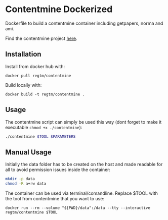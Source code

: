 # Contentmine Dockerized
Dockerfile to build a contentmine container including getpapers, norma and ami.

Find the contentmine project [here](https://github.com/ContentMine).

## Installation

Install from docker hub with:
```
docker pull regtm/contentmine
```

Build locally with:
```docker
docker build -t regtm/contentmine .
```

## Usage
The contentmine script can simply be used this way (dont forget to make it executable `chmod +x ./contentmine`):
```bash
./contentmine $TOOL $PARAMETERS
```

## Manual Usage
Initially the data folder has to be created on the host and made readable for all to avoid permission issues inside the container:
```bash
mkdir -p data
chmod -R a+rw data
```

The container can be used via terminal/comandline. Replace $TOOL with the tool from contentmine that you want to use:
```docker
docker run --rm --volume "${PWD}/data":/data --tty --interactive regtm/contentmine $TOOL
```

